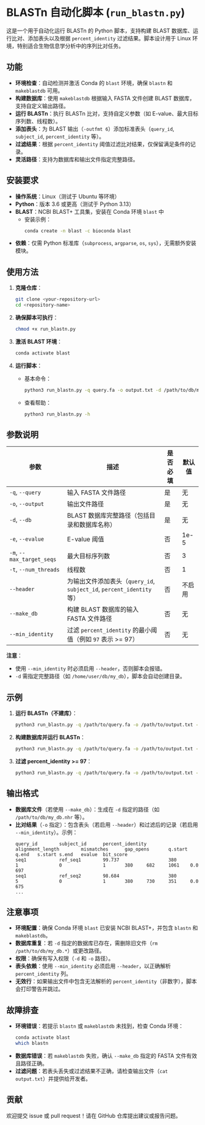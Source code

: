 # BLASTn 自动化脚本 (`run_blastn.py`)

这是一个用于自动化运行 BLASTn 的 Python 脚本，支持构建 BLAST 数据库、运行比对、添加表头以及根据 `percent_identity` 过滤结果。脚本设计用于 Linux 环境，特别适合生物信息学分析中的序列比对任务。

## 功能
- **环境检查**：自动检测并激活 Conda 的 `blast` 环境，确保 `blastn` 和 `makeblastdb` 可用。
- **构建数据库**：使用 `makeblastdb` 根据输入 FASTA 文件创建 BLAST 数据库，支持自定义输出路径。
- **运行 BLASTn**：执行 BLASTn 比对，支持自定义参数（如 E-value、最大目标序列数、线程数）。
- **添加表头**：为 BLAST 输出（`-outfmt 6`）添加标准表头（`query_id`, `subject_id`, `percent_identity` 等）。
- **过滤结果**：根据 `percent_identity` 阈值过滤比对结果，仅保留满足条件的记录。
- **灵活路径**：支持为数据库和输出文件指定完整路径。

## 安装要求
- **操作系统**：Linux（测试于 Ubuntu 等环境）
- **Python**：版本 3.6 或更高（测试于 Python 3.13）
- **BLAST**：NCBI BLAST+ 工具集，安装在 Conda 环境 `blast` 中
  - 安装示例：
    ```bash
    conda create -n blast -c bioconda blast
    ```
- **依赖**：仅需 Python 标准库（`subprocess`, `argparse`, `os`, `sys`），无需额外安装模块。

## 使用方法
1. **克隆仓库**：
   ```bash
   git clone <your-repository-url>
   cd <repository-name>
   ```

2. **确保脚本可执行**：
   ```bash
   chmod +x run_blastn.py
   ```

3. **激活 BLAST 环境**：
   ```bash
   conda activate blast
   ```

4. **运行脚本**：
   - 基本命令：
     ```bash
     python3 run_blastn.py -q query.fa -o output.txt -d /path/to/db/my_db -e 1e-5 -m 3 -t 1
     ```
   - 查看帮助：
     ```bash
     python3 run_blastn.py -h
     ```

## 参数说明
| 参数 | 描述 | 是否必填 | 默认值 |
|------|------|----------|--------|
| `-q`, `--query` | 输入 FASTA 文件路径 | 是 | 无 |
| `-o`, `--output` | 输出文件路径 | 是 | 无 |
| `-d`, `--db` | BLAST 数据库完整路径（包括目录和数据库名称） | 是 | 无 |
| `-e`, `--evalue` | E-value 阈值 | 否 | 1e-5 |
| `-m`, `--max_target_seqs` | 最大目标序列数 | 否 | 3 |
| `-t`, `--num_threads` | 线程数 | 否 | 1 |
| `--header` | 为输出文件添加表头（`query_id`, `subject_id`, `percent_identity` 等） | 否 | 不启用 |
| `--make_db` | 构建 BLAST 数据库的输入 FASTA 文件路径 | 否 | 无 |
| `--min_identity` | 过滤 `percent_identity` 的最小阈值（例如 `97` 表示 >= 97） | 否 | 无 |

**注意**：
- 使用 `--min_identity` 时必须启用 `--header`，否则脚本会报错。
- `-d` 需指定完整路径（如 `/home/user/db/my_db`），脚本会自动创建目录。

## 示例
1. **运行 BLASTn（不建库）**：
   ```bash
   python3 run_blastn.py -q /path/to/query.fa -o /path/to/output.txt -d /path/to/db/my_db -e 1e-5 -m 10 -t 4 --header
   ```

2. **构建数据库并运行 BLASTn**：
   ```bash
   python3 run_blastn.py -q /path/to/query.fa -o /path/to/output.txt -d /path/to/db/my_db -e 1e-5 -m 10 -t 4 --header --make_db /path/to/reference.fa
   ```

3. **过滤 percent_identity >= 97**：
   ```bash
   python3 run_blastn.py -q /path/to/query.fa -o /path/to/output.txt -d /path/to/db/my_db -e 1e-5 -m 10 -t 4 --header --min_identity 97
   ```

## 输出格式
- **数据库文件**（若使用 `--make_db`）：生成在 `-d` 指定的路径（如 `/path/to/db/my_db.nhr` 等）。
- **比对结果**（`-o` 指定）：包含表头（若启用 `--header`）和过滤后的记录（若启用 `--min_identity`）。示例：
  ```
  query_id        subject_id      percent_identity        alignment_length        mismatches      gap_opens       q.start q.end   s.start s.end   evalue  bit_score
  seq1            ref_seq1        99.737                  380                     1               0               1       380     682     1061    0.0     697
  seq1            ref_seq2        98.684                  380                     5               0               1       380     730     351     0.0     675
  ...
  ```

## 注意事项
- **环境配置**：确保 Conda 环境 `blast` 已安装 NCBI BLAST+，并包含 `blastn` 和 `makeblastdb`。
- **数据库重复**：若 `-d` 指定的数据库已存在，需删除旧文件（`rm /path/to/db/my_db.*`）或更改路径。
- **权限**：确保有写入权限（`-d` 和 `-o` 路径）。
- **表头依赖**：使用 `--min_identity` 必须启用 `--header`，以正确解析 `percent_identity` 列。
- **无效行**：如果输出文件中包含无法解析的 `percent_identity`（非数字），脚本会打印警告并跳过。

## 故障排查
- **环境错误**：若提示 `blastn` 或 `makeblastdb` 未找到，检查 Conda 环境：
  ```bash
  conda activate blast
  which blastn
  ```
- **数据库错误**：若 `makeblastdb` 失败，确认 `--make_db` 指定的 FASTA 文件有效且路径正确。
- **过滤问题**：若表头丢失或过滤结果不正确，请检查输出文件（`cat output.txt`）并提供给开发者。

## 贡献
欢迎提交 issue 或 pull request！请在 GitHub 仓库提出建议或报告问题。
